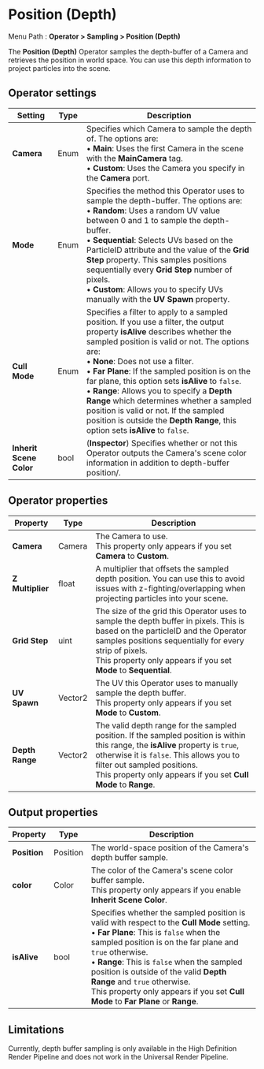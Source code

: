 # Position (Depth)

Menu Path : **Operator > Sampling > Position (Depth)**

The **Position (Depth)** Operator samples the depth-buffer of a Camera and retrieves the position in world space. You can use this depth information to project particles into the scene.

## Operator settings

| **Setting**             | **Type** | **Description**                                              |
| ----------------------- | -------- | ------------------------------------------------------------ |
| **Camera**              | Enum     | Specifies which Camera to sample the depth of. The options are:<br/>&#8226;  **Main**: Uses the first Camera in the scene with the **MainCamera** tag.<br/>&#8226; **Custom**: Uses the Camera you specify in the **Camera** port. |
| **Mode**                | Enum     | Specifies the method this Operator uses to sample the depth-buffer. The options are:<br/>&#8226; **Random**: Uses a random UV value between 0 and 1 to sample the depth-buffer.<br/>&#8226; **Sequential**: Selects UVs based on the ParticleID attribute and the value of the **Grid Step** property. This samples positions sequentially every **Grid Step** number of pixels.<br/>&#8226; **Custom**: Allows you to specify UVs manually with the **UV Spawn** property. |
| **Cull Mode**           | Enum     | Specifies a filter to apply to a sampled position. If you use a filter, the output property **isAlive** describes whether the sampled position is valid or not. The options are:<br/>&#8226; **None**: Does not use a filter.<br/>&#8226; **Far Plane**: If the sampled position is on the far plane, this option sets **isAlive** to `false`.<br/>&#8226; **Range**: Allows you to specify a **Depth Range** which determines whether a sampled position is valid or not. If the sampled position is outside the **Depth Range**, this option sets **isAlive** to `false`. |
| **Inherit Scene Color** | bool     | (**Inspector**) Specifies whether or not this Operator outputs the Camera's scene color information in addition to depth-buffer position/. |

## Operator properties

| **Property**     | **Type** | **Description**                                              |
| ---------------- | -------- | ------------------------------------------------------------ |
| **Camera**       | Camera   | The Camera to use. <br/>This property only appears if you set **Camera** to **Custom**. |
| **Z Multiplier** | float    | A multiplier that offsets the sampled depth position. You can use this to avoid issues with z-fighting/overlapping when projecting particles into your scene. |
| **Grid Step**    | uint     | The size of the grid this Operator uses to sample the depth buffer in pixels. This is based on the particleID and the Operator samples positions sequentially for every strip of pixels. <br/>This property only appears if you set **Mode** to **Sequential**. |
| **UV Spawn**     | Vector2  | The UV this Operator uses to manually sample the depth buffer. <br/>This property only appears if you set **Mode** to **Custom**. |
| **Depth Range**  | Vector2  | The valid depth range for the sampled position. If the sampled position is within this range, the **isAlive** property is `true`, otherwise it is `false`. This allows you to filter out sampled positions. <br/>This property only appears if you set **Cull Mode** to **Range**. |

## Output properties

| **Property** | **Type** | **Description**                                              |
| ------------ | -------- | ------------------------------------------------------------ |
| **Position** | Position | The world-space position of the Camera's depth buffer sample. |
| **color**    | Color    | The color of the Camera's scene color buffer sample. <br/>This property only appears if you enable **Inherit Scene Color**. |
| **isAlive**  | bool     | Specifies whether the sampled position is valid with respect to the **Cull Mode** setting.<br/>&#8226; **Far Plane**: This is `false` when the sampled position is on the far plane and `true` otherwise.<br/>&#8226; **Range**: This is `false` when the sampled position is outside of the valid **Depth Range** and `true` otherwise. <br/>This property only appears if you set **Cull Mode** to **Far Plane** or **Range**. |

## Limitations

Currently, depth buffer sampling is only available in the High Definition Render Pipeline and does not work in the Universal Render Pipeline.
